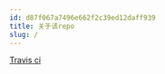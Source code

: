 ```yaml
---
id: d87f067a7496e662f2c39ed12daff939
title: 关于该repo
slug: /
---
```


[Travis ci](https://travis-ci.com/github/mengshang918/blog)
